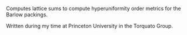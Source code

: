 Computes lattice sums to compute hyperuniformity order metrics for the Barlow packings.

Written during my time at Princeton University in the Torquato Group.
